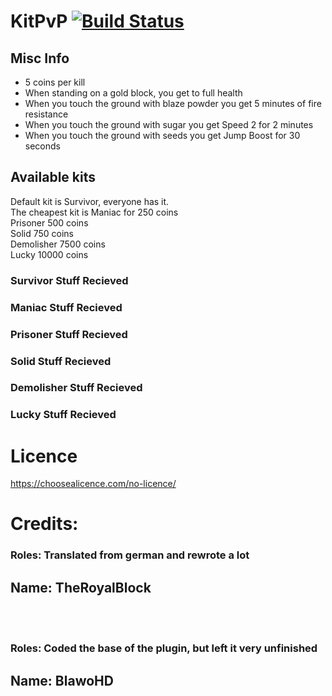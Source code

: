 # KitPvP [![Build Status](https://travis-ci.org/TheRoyalBlock/KitPvP.svg?branch=master)](https://travis-ci.org/TheRoyalBlock/KitPvP)

## Misc Info
* 5 coins per kill
* When standing on a gold block, you get to full health
* When you touch the ground with blaze powder you get 5 minutes of fire resistance
* When you touch the ground with sugar you get Speed 2 for 2 minutes
* When you touch the ground with seeds you get Jump Boost for 30 seconds

## Available kits
Default kit is Survivor, everyone has it. <Br>
The cheapest kit is Maniac for 250 coins<Br>
Prisoner 500 coins<Br>
Solid 750 coins<Br>
Demolisher 7500 coins<Br>
Lucky 10000 coins<Br>

### Survivor Stuff Recieved

### Maniac Stuff Recieved

### Prisoner Stuff Recieved

### Solid Stuff Recieved

### Demolisher Stuff Recieved

### Lucky Stuff Recieved

# Licence
https://choosealicence.com/no-licence/

# Credits:
### Roles: Translated from german and rewrote a lot
## Name: TheRoyalBlock
<br><br>
### Roles: Coded the base of the plugin, but left it very unfinished
## Name: BlawoHD
